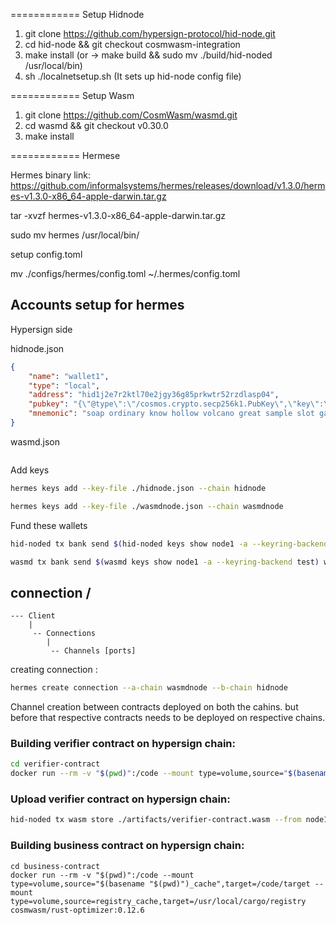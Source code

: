 ============ Setup Hidnode

1. git clone https://github.com/hypersign-protocol/hid-node.git
2. cd hid-node && git checkout cosmwasm-integration
3. make install (or -> make build && sudo mv ./build/hid-noded /usr/local/bin)
4. sh ./localnetsetup.sh  (It sets up hid-node config file)

============ Setup Wasm

1. git clone https://github.com/CosmWasm/wasmd.git
2. cd wasmd && git checkout v0.30.0
3. make install


============ Hermese

Hermes binary link: https://github.com/informalsystems/hermes/releases/download/v1.3.0/hermes-v1.3.0-x86_64-apple-darwin.tar.gz

tar -xvzf hermes-v1.3.0-x86_64-apple-darwin.tar.gz

sudo mv hermes /usr/local/bin/

setup config.toml 

mv ./configs/hermes/config.toml ~/.hermes/config.toml




## Accounts setup for hermes 
Hypersign side

hidnode.json
```json
{
    "name": "wallet1",
    "type": "local",
    "address": "hid1j2e7r2ktl70e2jgy36g85prkwtr52rzdlasp04",
    "pubkey": "{\"@type\":\"/cosmos.crypto.secp256k1.PubKey\",\"key\":\"A/iKWLEHCK0Fta6L73HDkAlGfRoeuFcaKf+owemsprF+\"}",
    "mnemonic": "soap ordinary know hollow volcano great sample slot gadget embark sure inspire medal neither identify endless debate later art list large spin work fashion"
}

```

wasmd.json
```

```
Add keys 

```bash
hermes keys add --key-file ./hidnode.json --chain hidnode
```

```bash
hermes keys add --key-file ./wasmdnode.json --chain wasmdnode
```


Fund these wallets

```bash
hid-noded tx bank send $(hid-noded keys show node1 -a --keyring-backend test) hid1j2e7r2ktl70e2jgy36g85prkwtr52rzdlasp04 1000000uhid --broadcast-mode block  --keyring-backend test --chain-id hidnode --yes

```

```bash
wasmd tx bank send $(wasmd keys show node1 -a --keyring-backend test) wasm1pgs6qw5dwaghrvkvu6fk42tfmft6vh79jdysfy 1000000uwasm --broadcast-mode block  --keyring-backend test --chain-id wasmdnode --yes --node tcp://localhost:36657
```


## connection /

```
--- Client 
    |
     -- Connections 
        |
         -- Channels [ports]
```

creating connection : 

```bash
hermes create connection --a-chain wasmdnode --b-chain hidnode
```

Channel creation between contracts deployed on both the cahins.  but before that respective contracts needs to be deployed on respective chains. 


### Building verifier contract on hypersign chain:

```bash
cd verifier-contract
docker run --rm -v "$(pwd)":/code --mount type=volume,source="$(basename "$(pwd)")_cache",target=/code/target --mount type=volume,source=registry_cache,target=/usr/local/cargo/registry cosmwasm/rust-optimizer:0.12.6
```

### Upload verifier contract on hypersign chain:

```bash
hid-noded tx wasm store ./artifacts/verifier-contract.wasm --from node1 --keyring-backend test --broadcast-mode block --chain-id hidnode --gas 5628283
```

### Building business contract on hypersign chain:

```
cd business-contract
docker run --rm -v "$(pwd)":/code --mount type=volume,source="$(basename "$(pwd)")_cache",target=/code/target --mount type=volume,source=registry_cache,target=/usr/local/cargo/registry cosmwasm/rust-optimizer:0.12.6
```

